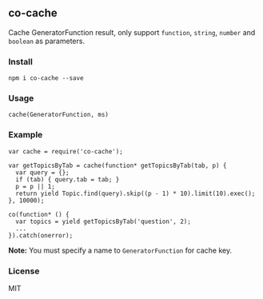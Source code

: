 ## co-cache

Cache GeneratorFunction result, only support `function`, `string`, `number` and `boolean` as parameters.

### Install

```
npm i co-cache --save
```

### Usage

```
cache(GeneratorFunction, ms)
```

### Example

```
var cache = require('co-cache');

var getTopicsByTab = cache(function* getTopicsByTab(tab, p) {
  var query = {};
  if (tab) { query.tab = tab; }
  p = p || 1;
  return yield Topic.find(query).skip((p - 1) * 10).limit(10).exec();
}, 10000);

co(function* () {
  var topics = yield getTopicsByTab('question', 2);
  ...
}).catch(onerror);
```

**Note:** You must specify a name to `GeneratorFunction` for cache key.

### License

MIT